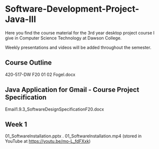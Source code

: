 # Software-Development-Project-Java-III
Here you find the course material for the 3rd year desktop project course I give in Computer Science Technology at Dawson College.

Weekly presentations and videos will be added throughout the semester.

## Course Outline
420-517-DW F20 01 02 Fogel.docx

## Java Application for Gmail - Course Project Specification
Email1.9.3_SoftwareDesignSpecificationF20.docx

## Week 1
01_SoftwareInstallation.pptx .
01_SoftwareInstallation.mp4 (stored in YouTube at https://youtu.be/mo-L_fdFXxk)
